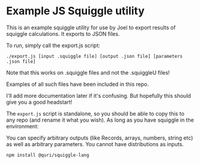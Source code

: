 # Example JS Squiggle utility

This is an example squiggle utility for use by Joel to export results of squiggle
calculations. It exports to JSON files.

To run, simply call the export.js script:

```
./export.js [input .squiggle file] [output .json file] [parameters .json file]
```

Note that this works on .squiggle files and not the .squiggleU files!

Examples of all such files have been included in this repo.

I'll add more documentation later if it's confusing. But hopefully this should
give you a good headstart!

The `export.js` script is standalone, so you should be able to copy this to any
repo (and rename it what you wish). As long as you have squiggle in the environment:

You can specify arbitrary outputs (like Records, arrays, numbers, string etc)
as well as arbitrary parameters. You cannot have distributions as inputs.

```
npm install @quri/squiggle-lang
```
